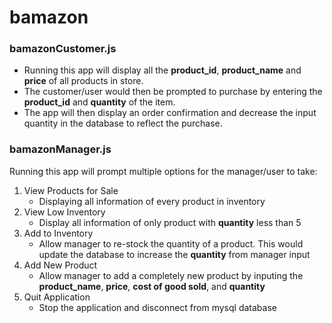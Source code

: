 # bamazon
### bamazonCustomer.js
* Running this app will display all the __product_id__, __product_name__ and __price__ of all products in store.
* The customer/user would then be prompted to purchase by entering the __product_id__ and __quantity__ of the item.
* The app will then display an order confirmation and decrease the input quantity in the database to reflect the purchase.

### bamazonManager.js
Running this app will prompt multiple options for the manager/user to take:
1. View Products for Sale
    * Displaying all information of every product in inventory
2. View Low Inventory
    * Display all information of only product with __quantity__ less than 5
3. Add to Inventory
    * Allow manager to re-stock the quantity of a product. This would update the database to increase the __quantity__ from manager input
4. Add New Product
    * Allow manager to add a completely new product by inputing the __product_name__, __price__, __cost of good sold__, and __quantity__
5. Quit Application
    * Stop the application and disconnect from mysql database